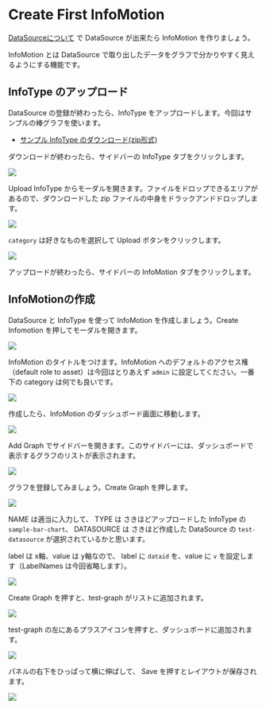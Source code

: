 # Create First InfoMotion

[DataSourceについて](../CreateDataSource.html) で DataSource が出来たら InfoMotion を作りましょう。

InfoMotion とは DataSource で取り出したデータをグラフで分かりやすく見えるようにする機能です。

## InfoType のアップロード

DataSource の登録が終わったら、InfoType をアップロードします。今回はサンプルの棒グラフを使います。

<ul>
  <li><a href="/_asset/sample/sample-bar-chart.zip" target="_blank">サンプル InfoType のダウンロード(zip形式)</a></li>
</ul>

ダウンロードが終わったら、サイドバーの InfoType タブをクリックします。

![](/_asset/images/enebular-developers-asset-infotype.png)

Upload InfoType からモーダルを開きます。ファイルをドロップできるエリアがあるので、ダウンロードした zip ファイルの中身をドラックアンドドロップします。

![](https://i.gyazo.com/5b461780e0d2afe6758d87ecb7ae7801.png)


`category` は好きなものを選択して Upload ボタンをクリックします。

![](/_asset/images/enebular-developers-upload-infotype.png)

アップロードが終わったら、サイドバーの InfoMotion タブをクリックします。

##  InfoMotionの作成

DataSource と InfoType を使って InfoMotion を作成しましょう。Create Infomotion を押してモーダルを開きます。

![](/_asset/images/enebular-developers-asset-infomotion.png)

InfoMotion のタイトルをつけます。InfoMotion へのデフォルトのアクセス権（default role to asset）は今回はとりあえず `admin` に設定してください。一番下の category は何でも良いです。

![](/_asset/images/enebular-developers-asset-infomotion-modal.png)

作成したら、InfoMotion のダッシュボード画面に移動します。

![](/_asset/images/enebular-developers-infomotion-dashboard-before.png)

Add Graph でサイドバーを開きます。このサイドバーには、ダッシュボードで表示するグラフのリストが表示されます。

![](/_asset/images/enebular-developers-infomotion-add-graph.png)

グラフを登録してみましょう。Create Graph を押します。

![](/_asset/images/enebular-developers-infomotion-create-graph.png)

NAME は適当に入力して、 TYPE は さきほどアップロードした InfoType の `sample-bar-chart`、 DATASOURCE は さきほど作成した DataSource の `test-datasource` が選択されているかと思います。


label は x軸、value は y軸なので、 label に `dataid` を、value に `v` を設定します（LabelNames は今回省略します）。

![](/_asset/images/enebular-developers-infomotion-create-graph-filled.png)

Create Graph を押すと、test-graph がリストに追加されます。


![](/_asset/images/enebular-developers-infomotion-graphs.png)

test-graph の左にあるプラスアイコンを押すと、ダッシュボードに追加されます。

![](/_asset/images/enebular-developers-infomotion-dashboard.png)

パネルの右下をひっぱって横に伸ばして、 Save を押すとレイアウトが保存されます。

![](/_asset/images/enebular-developers-infomotion-dashboard-full.png)